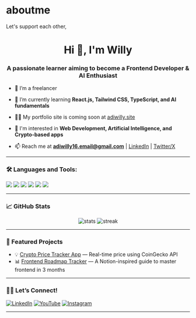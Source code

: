 # aboutme
Let's support each other, 

<h1 align="center">Hi 👋, I'm Willy</h1>
<h3 align="center">A passionate learner aiming to become a Frontend Developer & AI Enthusiast</h3>

- 🔭 I’m a freelancer 

- 🌱 I’m currently learning **React.js, Tailwind CSS, TypeScript, and AI fundamentals**

- 👨‍💻 My portfolio site is coming soon at [adiwilly.site](https://adiwilly.site)

- 🧠 I'm interested in **Web Development, Artificial Intelligence, and Crypto-based apps**

- 📫 Reach me at **adiwilly16.email@gmail.com** | [LinkedIn](www.linkedin.com/in/adi-williyanto-a19ab9251) | [Twitter/X](https://x.com/adiwilly16)

---

### 🛠️ Languages and Tools:
<p>
  <img src="https://img.shields.io/badge/HTML5-E34F26?style=flat-square&logo=html5&logoColor=white"/>
  <img src="https://img.shields.io/badge/CSS3-1572B6?style=flat-square&logo=css3&logoColor=white"/>
  <img src="https://img.shields.io/badge/JavaScript-F7DF1E?style=flat-square&logo=javascript&logoColor=black"/>
  <img src="https://img.shields.io/badge/React-61DAFB?style=flat-square&logo=react&logoColor=black"/>
  <img src="https://img.shields.io/badge/TailwindCSS-06B6D4?style=flat-square&logo=tailwind-css&logoColor=white"/>
  <img src="https://img.shields.io/badge/VSCode-007ACC?style=flat-square&logo=visual-studio-code&logoColor=white"/>
</p>

---

### 📈 GitHub Stats
<p align="center">
  <img src="https://github-readme-stats.vercel.app/api?username=willyben&show_icons=true&theme=radical" alt="stats" />
  <img src="https://github-readme-streak-stats.herokuapp.com/?user=willyben&theme=radical" alt="streak" />
</p>

---

### 🚀 Featured Projects
- 💡 [Crypto Price Tracker App](https://github.com/willyben/crypto-tracker) — Real-time price using CoinGecko API
- 📊 [Frontend Roadmap Tracker](https://github.com/willyben/frontend-roadmap) — A Notion-inspired guide to master frontend in 3 months

---

### 🙋‍♂️ Let’s Connect!
[![LinkedIn](https://img.shields.io/badge/-LinkedIn-blue?logo=linkedin&style=flat-square)](www.linkedin.com/in/adi-williyanto-a19ab9251)
[![YouTube](https://img.shields.io/badge/-YouTube-red?logo=youtube&style=flat-square)](https://youtube.com/@adiwilly01)
[![Instagram](https://img.shields.io/badge/-Instagram-purple?logo=instagram&style=flat-square)](https://instagram.com/@wilkie_poe)

---
